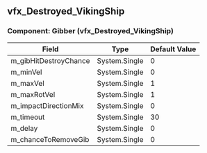 ## vfx_Destroyed_VikingShip

### Component: Gibber (vfx_Destroyed_VikingShip)

|Field|Type|Default Value|
|-----|----|-------------|
|m_gibHitDestroyChance|System.Single|0|
|m_minVel|System.Single|0|
|m_maxVel|System.Single|1|
|m_maxRotVel|System.Single|1|
|m_impactDirectionMix|System.Single|0|
|m_timeout|System.Single|30|
|m_delay|System.Single|0|
|m_chanceToRemoveGib|System.Single|0|

